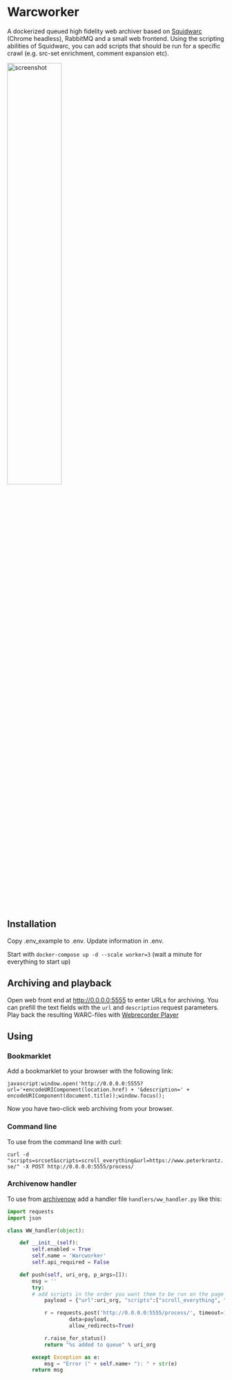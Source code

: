 # Warcworker
A dockerized queued high fidelity web archiver based on [Squidwarc](https://github.com/N0taN3rd/Squidwarc) (Chrome headless), RabbitMQ and a small web frontend. Using the scripting abilities of Squidwarc, you can add scripts that should be run for a specific crawl (e.g. src-set enrichment, comment expansion etc).

<img src="https://user-images.githubusercontent.com/19284/43676896-e4c3276e-97f9-11e8-815c-0ab5c1cc254f.png" alt="screenshot" width="50%" />

## Installation
Copy .env_example to .env. Update information in .env.

Start with `docker-compose up -d --scale worker=3` (wait a minute for everything to start up)

## Archiving and playback
Open web front end at http://0.0.0.0:5555 to enter URLs for archiving. You can prefill the text fields with the `url` and `description` request parameters. Play back the resulting WARC-files with [Webrecorder Player](https://github.com/webrecorder/webrecorderplayer-electron)

## Using
### Bookmarklet
Add a bookmarklet to your browser with the following link:

`javascript:window.open('http://0.0.0.0:5555?url='+encodeURIComponent(location.href) + '&description=' + encodeURIComponent(document.title));window.focus();`

Now you have two-click web archiving from your browser.


### Command line
To use from the command line with curl:

`curl -d "scripts=srcset&scripts=scroll_everything&url=https://www.peterkrantz.se/" -X POST http://0.0.0.0:5555/process/`




### Archivenow handler
To use from [archivenow](https://github.com/oduwsdl/archivenow) add a handler file `handlers/ww_handler.py` like this:

```python
import requests
import json

class WW_handler(object):

    def __init__(self):
        self.enabled = True
        self.name = 'Warcworker'
        self.api_required = False

    def push(self, uri_org, p_args=[]):
        msg = ''
        try:
	    # add scripts in the order you want them to be run on the page
            payload = {"url":uri_org, "scripts":["scroll_everything", "srcset"]}

            r = requests.post('http://0.0.0.0:5555/process/', timeout=120,
                    data=payload,
                    allow_redirects=True)

            r.raise_for_status()
            return "%s added to queue" % uri_org

        except Exception as e:
            msg = "Error (" + self.name+ "): " + str(e)
        return msg
```
